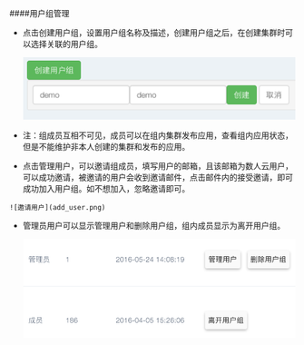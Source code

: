    
####用户组管理

  *  点击创建用户组，设置用户组名称及描述，创建用户组之后，在创建集群时可以选择关联的用户组。
      
       ![用户管理](creat_user_group.png)
       
  *  注：组成员互相不可见，成员可以在组内集群发布应用，查看组内应用状态，但是不能维护非本人创建的集群和发布的应用。

  *  点击管理用户，可以邀请组成员，填写用户的邮箱，且该邮箱为数人云用户，可以成功邀请，被邀请的用户会收到邀请邮件，点击邮件内的接受邀请，即可成功加入用户组。如不想加入，忽略邀请即可。
   
    ![邀请用户](add_user.png)
  
  * 管理员用户可以显示管理用户和删除用户组，组内成员显示为离开用户组。
   
   
    ![删除用户](del_users.png)
    